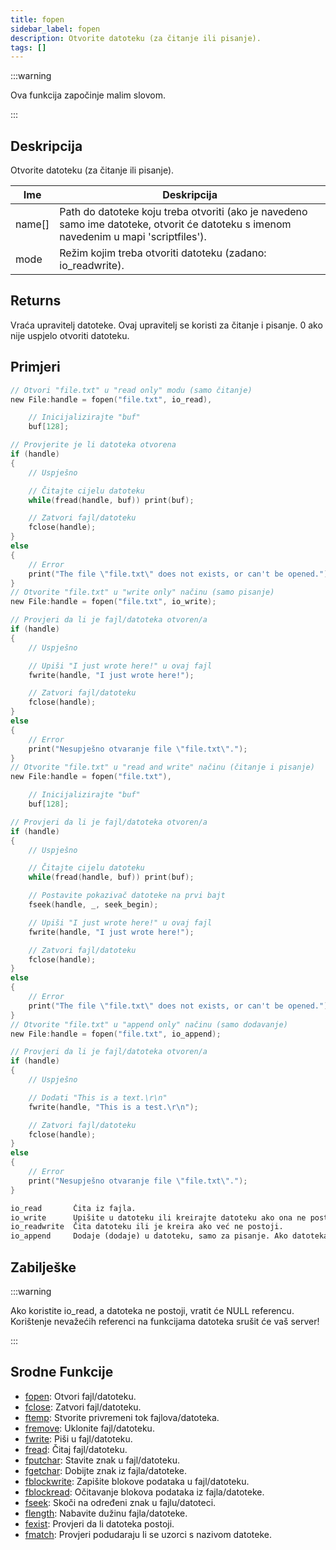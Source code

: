```yaml
---
title: fopen
sidebar_label: fopen
description: Otvorite datoteku (za čitanje ili pisanje).
tags: []
---
```


:::warning

Ova funkcija započinje malim slovom.

:::

## Deskripcija

Otvorite datoteku (za čitanje ili pisanje).

| Ime    | Deskripcija                                                                                                                            |
| ------ | -------------------------------------------------------------------------------------------------------------------------------------- |
| name[] | Path do datoteke koju treba otvoriti (ako je navedeno samo ime datoteke, otvorit će datoteku s imenom navedenim u mapi 'scriptfiles'). |
| mode   | Režim kojim treba otvoriti datoteku (zadano: io_readwrite).                                                                            |

## Returns

Vraća upravitelj datoteke. Ovaj upravitelj se koristi za čitanje i pisanje. 0 ako nije uspjelo otvoriti datoteku.

## Primjeri

```c
// Otvori "file.txt" u "read only" modu (samo čitanje)
new File:handle = fopen("file.txt", io_read),

    // Inicijalizirajte "buf"
    buf[128];

// Provjerite je li datoteka otvorena
if (handle)
{
    // Uspješno

    // Čitajte cijelu datoteku
    while(fread(handle, buf)) print(buf);

    // Zatvori fajl/datoteku
    fclose(handle);
}
else
{
    // Error
    print("The file \"file.txt\" does not exists, or can't be opened.");
}
// Otvorite "file.txt" u "write only" načinu (samo pisanje)
new File:handle = fopen("file.txt", io_write);

// Provjeri da li je fajl/datoteka otvoren/a
if (handle)
{
    // Uspješno

    // Upiši "I just wrote here!" u ovaj fajl
    fwrite(handle, "I just wrote here!");

    // Zatvori fajl/datoteku
    fclose(handle);
}
else
{
    // Error
    print("Nesupješno otvaranje file \"file.txt\".");
}
// Otvorite "file.txt" u "read and write" načinu (čitanje i pisanje)
new File:handle = fopen("file.txt"),

    // Inicijalizirajte "buf"
    buf[128];

// Provjeri da li je fajl/datoteka otvoren/a
if (handle)
{
    // Uspješno

    // Čitajte cijelu datoteku
    while(fread(handle, buf)) print(buf);

    // Postavite pokazivač datoteke na prvi bajt
    fseek(handle, _, seek_begin);

    // Upiši "I just wrote here!" u ovaj fajl
    fwrite(handle, "I just wrote here!");

    // Zatvori fajl/datoteku
    fclose(handle);
}
else
{
    // Error
    print("The file \"file.txt\" does not exists, or can't be opened.");
}
// Otvorite "file.txt" u "append only" načinu (samo dodavanje)
new File:handle = fopen("file.txt", io_append);

// Provjeri da li je fajl/datoteka otvoren/a
if (handle)
{
    // Uspješno

    // Dodati "This is a text.\r\n"
    fwrite(handle, "This is a test.\r\n");

    // Zatvori fajl/datoteku
    fclose(handle);
}
else
{
    // Error
    print("Nesupješno otvaranje file \"file.txt\".");
}
```

```p
io_read       Čita iz fajla.
io_write      Upišite u datoteku ili kreirajte datoteku ako ona ne postoji. Briše sve postojeće sadržaje.
io_readwrite  Čita datoteku ili je kreira ako već ne postoji.
io_append     Dodaje (dodaje) u datoteku, samo za pisanje. Ako datoteka ne postoji, ona se kreira.
```

## Zabilješke

:::warning

Ako koristite io_read, a datoteka ne postoji, vratit će NULL referencu. Korištenje nevažećih referenci na funkcijama datoteka srušit će vaš server!

:::

## Srodne Funkcije

- [fopen](fopen): Otvori fajl/datoteku.
- [fclose](fclose): Zatvori fajl/datoteku.
- [ftemp](ftemp): Stvorite privremeni tok fajlova/datoteka.
- [fremove](fremove): Uklonite fajl/datoteku.
- [fwrite](fwrite): Piši u fajl/datoteku.
- [fread](fread): Čitaj fajl/datoteku.
- [fputchar](fputchar): Stavite znak u fajl/datoteku.
- [fgetchar](fgetchar): Dobijte znak iz fajla/datoteke.
- [fblockwrite](fblockwrite): Zapišite blokove podataka u fajl/datoteku.
- [fblockread](fblockread): Očitavanje blokova podataka iz fajla/datoteke.
- [fseek](fseek): Skoči na određeni znak u fajlu/datoteci.
- [flength](flength): Nabavite dužinu fajla/datoteke.
- [fexist](fexist): Provjeri da li datoteka postoji.
- [fmatch](fmatch): Provjeri podudaraju li se uzorci s nazivom datoteke.
